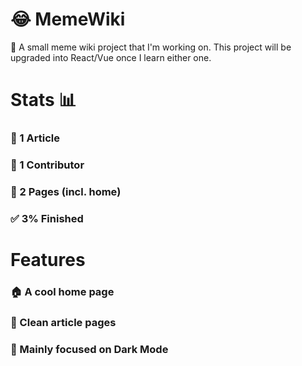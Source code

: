 # 😂 MemeWiki

📖 A small meme wiki project that I'm working on. This project will be upgraded into React/Vue once I learn either one. 

# Stats 📊
### 📃 1 Article
### 👱 1 Contributor
### 📄 2 Pages (incl. home)
### ✅ 3% Finished

# Features
### 🏠 A cool home page
### 🫧 Clean article pages
### 🌙 Mainly focused on Dark Mode
